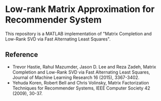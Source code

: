 # Low-rank Matrix Approximation for Recommender System

This repository is a MATLAB implementation of "Matrix Completion and Low-Rank SVD via Fast Alternating Least Squares".  

## Reference
- Trevor Hastie, Rahul Mazumder, Jason D. Lee and Reza Zadeh, Matrix Completion and Low-Rank SVD via Fast Alternating Least Squares, Journal of Machine Learning Research 16 (2015), 3367-3402.
- Yehuda Koren, Robert Bell and Chris Volinsky, Matrix Factorization Techniques for Recommender Systems, IEEE Computer Society 42 (2009), 30-37.
